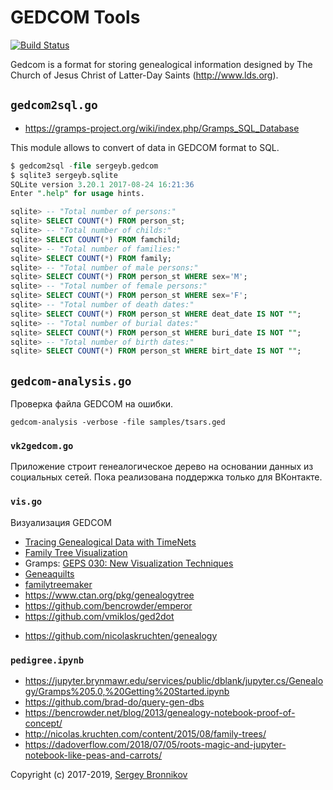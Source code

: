 # GEDCOM Tools

[![Build
Status](https://travis-ci.org/ligurio/gedcom-tools.svg?branch=master)](https://travis-ci.org/ligurio/gedcom-tools)

Gedcom is a format for storing genealogical information designed by The Church
of Jesus Christ of Latter-Day Saints (http://www.lds.org).

## `gedcom2sql.go`

- https://gramps-project.org/wiki/index.php/Gramps_SQL_Database

This module allows to convert of data in GEDCOM format to SQL.

```sql
$ gedcom2sql -file sergeyb.gedcom
$ sqlite3 sergeyb.sqlite
SQLite version 3.20.1 2017-08-24 16:21:36
Enter ".help" for usage hints.

sqlite> -- "Total number of persons:"
sqlite> SELECT COUNT(*) FROM person_st;
sqlite> -- "Total number of childs:"
sqlite> SELECT COUNT(*) FROM famchild;
sqlite> -- "Total number of families:"
sqlite> SELECT COUNT(*) FROM family;
sqlite> -- "Total number of male persons:"
sqlite> SELECT COUNT(*) FROM person_st WHERE sex='M';
sqlite> -- "Total number of female persons:"
sqlite> SELECT COUNT(*) FROM person_st WHERE sex='F';
sqlite> -- "Total number of death dates:"
sqlite> SELECT COUNT(*) FROM person_st WHERE deat_date IS NOT "";
sqlite> -- "Total number of burial dates:"
sqlite> SELECT COUNT(*) FROM person_st WHERE buri_date IS NOT "";
sqlite> -- "Total number of birth dates:"
sqlite> SELECT COUNT(*) FROM person_st WHERE birt_date IS NOT "";
```

## `gedcom-analysis.go`

Проверка файла GEDCOM на ошибки.

```
gedcom-analysis -verbose -file samples/tsars.ged
```

### `vk2gedcom.go`

Приложение строит генеалогическое дерево на основании данных из социальных
сетей. Пока реализована поддержка только для ВКонтакте.

### `vis.go`

Визуализация GEDCOM

* [Tracing Genealogical Data with TimeNets](http://vis.stanford.edu/papers/timenets)
* [Family Tree Visualization](http://vis.berkeley.edu/courses/cs294-10-sp10/wiki/images/f/f2/Family_Tree_Visualization_-_Final_Paper.pdf)
* Gramps: [GEPS 030: New Visualization Techniques](https://www.gramps-project.org/wiki/index.php/GEPS_030:_New_Visualization_Techniques)
* [Geneaquilts](https://aviz.fr/geneaquilts/)
* [familytreemaker](https://github.com/adrienverge/familytreemaker)
* https://www.ctan.org/pkg/genealogytree
* https://github.com/bencrowder/emperor
* https://github.com/vmiklos/ged2dot
- https://github.com/nicolaskruchten/genealogy

### `pedigree.ipynb`

- https://jupyter.brynmawr.edu/services/public/dblank/jupyter.cs/Genealogy/Gramps%205.0,%20Getting%20Started.ipynb
- https://github.com/brad-do/query-gen-dbs
- https://bencrowder.net/blog/2013/genealogy-notebook-proof-of-concept/
- http://nicolas.kruchten.com/content/2015/08/family-trees/
- https://dadoverflow.com/2018/07/05/roots-magic-and-jupyter-notebook-like-peas-and-carrots/

Copyright (c) 2017-2019, [Sergey Bronnikov](https://bronevichok.ru/)
